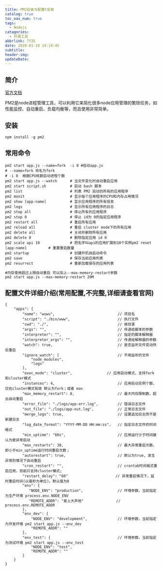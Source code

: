 ```yaml
---
title: PM2安装与配置t安装
catalog: true
toc_nav_num: true
tags:
  - Nodejs
catagories:
  - 开源工具
abbrlink: 7f25
date: 2020-01-10 14:19:45
subtitle:
header-img:
updateDate:
---
```




##  简介

[官方文档](http://pm2.keymetrics.io/docs/usage/pm2-doc-single-page/)

PM2是node进程管理工具，可以利用它来简化很多node应用管理的繁琐任务，如性能监控、自动重启、负载均衡等，而且使用非常简单。
## 安装

	npm install -g pm2

## 常用命令

    pm2 start app.js --name=fork  -i 0 #启动app.js 
    # --name=fork 命名为fork 
    # -i 0  根据CPU核数启动进程个数
    pm2 start app.js --watch      # 当文件变化时自动重启应用
    pm2 start script.sh           # 启动 bash 脚本
    pm2 list                      # 列表 PM2 启动的所有的应用程序
    pm2 monit                     # 显示每个应用程序的CPU和内存占用情况
    pm2 show [app-name]           # 显示应用程序的所有信息
    pm2 logs                      # 显示所有应用程序的日志
    pm2 stop all                  # 停止所有的应用程序
    pm2 stop 0                    # 停止 id为 0的指定应用程序
    pm2 restart all               # 重启所有应用
    pm2 reload all                # 重启 cluster mode下的所有应用
    pm2 delete all                # 关闭并删除所有应用
    pm2 delete 0                  # 删除指定应用 id 0
    pm2 scale api 10              # 把名字叫api的应用扩展到10个实例pm2 reset [app-name]          # 重置重启数量
    pm2 startup                   # 创建开机自启动命令
    pm2 save                      # 保存当前应用列表
    pm2 resurrect                 # 重新加载保存的应用列表

    #内存使用超过上限自动重启 可以加上--max-memory-restart参数
    pm2 start app.js --max-memory-restart 20M

## 配置文件详细介绍(常用配置,不完整,详细请查看官网)

    {
        "apps": {
            "name": "wuwu",                             // 项目名          
            "script": "./bin/www",                      // 执行文件
            "cwd": "./",                                // 根目录
            "args": "",                                 // 传递给脚本的参数
            "interpreter": "",                          // 指定的脚本解释器
            "interpreter_args": "",                     // 传递给解释器的参数
            "watch": true,                              // 是否监听文件变动然后重启
            "ignore_watch": [                           // 不用监听的文件
                "node_modules",
                "logs"
            ],
            "exec_mode": "cluster",                // 应用启动模式，支持fork和cluster模式
            "instances": 4,                             // 应用启动实例个数，仅在cluster模式有效 默认为fork；或者 max
            "max_memory_restart": 8,                    // 最大内存限制数，超出自动重启
            "error_file": "./logs/app-err.log",         // 错误日志文件
            "out_file": "./logs/app-out.log",           // 正常日志文件
            "merge_logs": true,                         // 设置追加日志而不是新建日志
            "log_date_format": "YYYY-MM-DD HH:mm:ss",   // 指定日志文件的时间格式
            "min_uptime": "60s",                        // 应用运行少于时间被认为是异常启动
            "max_restarts": 30,                         // 最大异常重启次数，即小于min_uptime运行时间重启次数；
            "autorestart": true,                        // 默认为true, 发生异常的情况下自动重启
            "cron_restart": "",                         // crontab时间格式重启应用，目前只支持cluster模式;
            "restart_delay": "60"                      // 异常重启情况下，延时重启时间(以毫秒为单位)。默认值为0
            "env": {
               "NODE_ENV": "production",                // 环境参数，当前指定为生产环境 process.env.NODE_ENV
               "REMOTE_ADDR": "爱上大声地"               // process.env.REMOTE_ADDR
            },
            "env_dev": {
                "NODE_ENV": "development",              // 环境参数，当前指定为开发环境 pm2 start app.js --env_dev
                "REMOTE_ADDR": ""
            },
            "env_test": {                               // 环境参数，当前指定为测试环境 pm2 start app.js --env_test
                "NODE_ENV": "test",
                "REMOTE_ADDR": ""
            }
        }
    }



